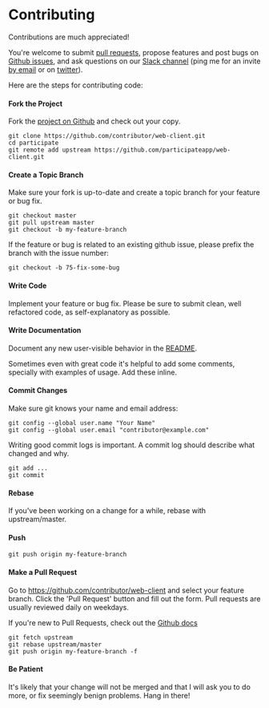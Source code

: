 Contributing
============

Contributions are much appreciated!

You're welcome to submit [pull requests](https://github.com/participateapp/web-client/pulls), propose features and post bugs on [Github issues](https://github.com/participateapp/web-client/issues), and ask questions on our [Slack channel](https://participateapp.slack.com) (ping me for an invite [by email](mailto:oliverbwork@gmail.com) or on [twitter](http://twitter.com/digiberber)). 

Here are the steps for contributing code:

#### Fork the Project

Fork the [project on Github](https://github.com/participateapp/web-client) and check out your copy.

```
git clone https://github.com/contributor/web-client.git
cd participate
git remote add upstream https://github.com/participateapp/web-client.git
```

#### Create a Topic Branch

Make sure your fork is up-to-date and create a topic branch for your feature or bug fix.

```
git checkout master
git pull upstream master
git checkout -b my-feature-branch
```

If the feature or bug is related to an existing github issue, please prefix the branch with the issue number:

```
git checkout -b 75-fix-some-bug
```

#### Write Code

Implement your feature or bug fix. Please be sure to submit clean, well refactored code, as self-explanatory as possible.

#### Write Documentation

Document any new user-visible behavior in the [README](README.md).

Sometimes even with great code it's helpful to add some comments, specially with examples of usage. Add these inline.

#### Commit Changes

Make sure git knows your name and email address:

```
git config --global user.name "Your Name"
git config --global user.email "contributor@example.com"
```

Writing good commit logs is important. A commit log should describe what changed and why.

```
git add ...
git commit
```

#### Rebase

If you've been working on a change for a while, rebase with upstream/master.

#### Push

```
git push origin my-feature-branch
```

#### Make a Pull Request

Go to https://github.com/contributor/web-client and select your feature branch. Click the 'Pull Request' button and fill out the form. Pull requests are usually reviewed daily on weekdays.

If you're new to Pull Requests, check out the [Github docs](https://help.github.com/articles/using-pull-requests)


```
git fetch upstream
git rebase upstream/master
git push origin my-feature-branch -f
```

#### Be Patient

It's likely that your change will not be merged and that I will ask you to do more, or fix seemingly benign problems. Hang in there!
